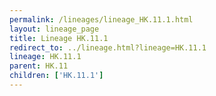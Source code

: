 ```yaml
---
permalink: /lineages/lineage_HK.11.1.html
layout: lineage_page
title: Lineage HK.11.1
redirect_to: ../lineage.html?lineage=HK.11.1
lineage: HK.11.1
parent: HK.11
children: ['HK.11.1']
---
```

